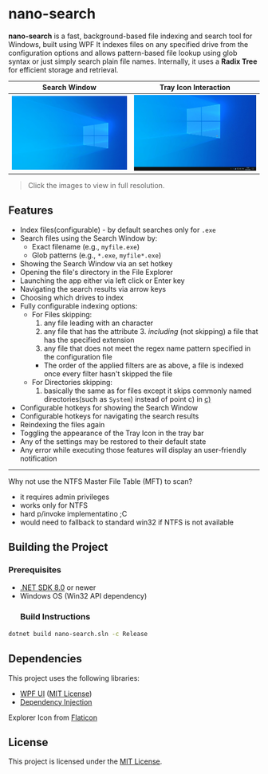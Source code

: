 # nano-search

**nano-search** is a fast, background-based file indexing and search tool for Windows, built using WPF 
It indexes files on any specified drive from the configuration options and allows pattern-based file lookup using glob syntax or just simply search plain file names. Internally, it uses a **Radix Tree** for efficient storage and retrieval.

| Search Window                          | Tray Icon Interaction             |
|---------------------------------------|-----------------------------------|
| ![App Showcase](showcase.gif)         | ![Tray Showcase](showcase_tray.gif) |
> Click the images to view in full resolution.


## Features

- Index files(configurable) - by default searches only for `.exe`
- Search files using the Search Window by:
  - Exact filename (e.g., `myfile.exe`)
  - Glob patterns (e.g., `*.exe`, `myfile*.exe`)
- Showing the Search Window via an set hotkey
- Opening the file's directory in the File Explorer
- Launching the app either via left click or Enter key
- Navigating the search results via arrow keys
- Choosing which drives to index
- Fully configurable indexing options:
  - For Files skipping:
    1. any file leading with an character
    2. any file that has the attribute
    <span id="inc3">3. *including* (not skipping) a file that has the specified extension</span>
    4. any file that does not meet the regex name pattern specified in the configuration file
    - The order of the applied filters are as above, a file is indexed once every filter hasn't skipped the file
  - For Directories skipping:
    1. basically the same as for files except it  skips commonly named directories(such as `System`) instead of point c) in [c)](#inc3)
- Configurable hotkeys for showing the Search Window
- Configurable hotkeys for navigating the search results
- Reindexing the files again
- Toggling the appearance of the Tray Icon in the tray bar
- Any of the settings may be restored to their default state
- Any error while executing those features will display an user-friendly notification

---

Why not use the NTFS Master File Table (MFT) to scan?
- it requires admin privileges
- works only for NTFS
- hard p/invoke implementatino ;C
- would need to fallback to standard win32 if NTFS is not available

## Building the Project

### Prerequisites

- [.NET SDK 8.0](https://dotnet.microsoft.com/en-us/download) or newer
- Windows OS (Win32 API dependency)
  ### Build Instructions

```bash
dotnet build nano-search.sln -c Release
```

##  Dependencies

This project uses the following libraries:

- [WPF UI](https://github.com/lepoco/wpfui) ([MIT License](https://github.com/lepoco/wpfui?tab=MIT-1-ov-file))
- [Dependency Injection](https://www.nuget.org/packages/Microsoft.Extensions.DependencyInjection)
  
Explorer Icon from [Flaticon](https://www.flaticon.com)

## License

This project is licensed under the [MIT License](./LICENSE).
